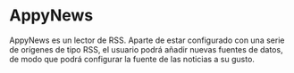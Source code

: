 # AppyNews

AppyNews es un lector de RSS. Aparte de estar configurado con una serie de orígenes de tipo RSS, el usuario podrá añadir
nuevas fuentes de datos, de modo que podrá configurar la fuente de las noticias a su gusto.
